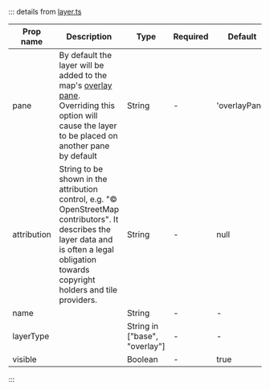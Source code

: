 ::: details from [layer.ts](https://github.com/vue-leaflet/vue-leaflet/blob/master/src/functions/layer.ts)

| Prop name   | Description                                                                                                                                                                                               | Type                          | Required | Default       |
| ----------- | --------------------------------------------------------------------------------------------------------------------------------------------------------------------------------------------------------- | ----------------------------- | -------- | ------------- |
| pane        | By default the layer will be added to the map's [overlay pane](https://leafletjs.com/reference.html#map-overlaypane). Overriding this option will cause the layer to be placed on another pane by default | String                        | -        | 'overlayPane' |
| attribution | String to be shown in the attribution control, e.g. "© OpenStreetMap contributors". It describes the layer data and is often a legal obligation towards copyright holders and tile providers.             | String                        | -        | null          |
| name        |                                                                                                                                                                                                           | String                        | -        | -             |
| layerType   |                                                                                                                                                                                                           | String in ["base", "overlay"] | -        | -             |
| visible     |                                                                                                                                                                                                           | Boolean                       | -        | true          |
:::

<!--@include: ./component-props.md-->
